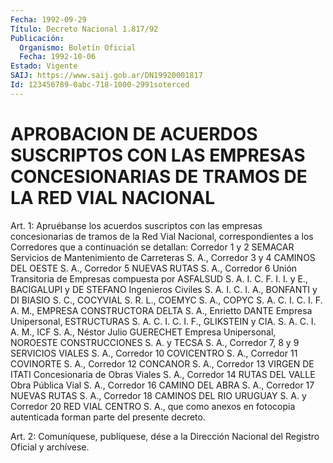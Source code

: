 ```yaml
---
Fecha: 1992-09-29
Título: Decreto Nacional 1.817/92
Publicación:
  Organismo: Boletín Oficial
  Fecha: 1992-10-06
Estado: Vigente
SAIJ: https://www.saij.gob.ar/DN19920001817
Id: 123456789-0abc-718-1000-2991soterced
---
```

# APROBACION DE ACUERDOS SUSCRIPTOS CON LAS EMPRESAS CONCESIONARIAS DE TRAMOS DE LA RED VIAL NACIONAL

<a id="1"></a>
Art.  1:  Apruébanse  los acuerdos suscriptos con las empresas concesionarias de tramos de  la Red Vial Nacional, correspondientes a los Corredores que a continuación  se  detallan:  Corredor  1 y 2 SEMACAR Servicios de Mantenimiento de Carreteras S. A., Corredor  3 y  4  CAMINOS  DEL  OESTE  S.  A.,  Corredor  5 NUEVAS RUTAS S. A., Corredor 6 Unión Transitoria de Empresas compuesta  por ASFALSUD S. A. I. C. F. I. I. y E., BACIGALUPI y DE STEFANO Ingenieros  Civiles S. A. I. C. I. A., BONFANTI y DI BIASIO S. C., COCYVIAL  S. R.  L., COEMYC S. A., COPYC S. A. C. I. C. I. F. A. M., EMPRESA CONSTRUCTORA  DELTA  S.  A.,  Enrietto  DANTE  Empresa Unipersonal, ESTRUCTURAS S. A. C. I. C. I. F., GLIKSTEIN y CIA.  S.  A. C. I. A. M.,   ICF  S.  A.,  Néstor  Julio  GUERECHET  Empresa  Unipersonal, NOROESTE  CONSTRUCCIONES  S.  A.  y  TECSA S. A., Corredor 7, 8 y 9 SERVICIOS VIALES S. A., Corredor 10 COVICENTRO  S.  A., Corredor 11 COVINORTE S. A., Corredor 12 CONCANOR S. A., Corredor  13 VIRGEN DE ITATI  Concesionaria  de Obras Viales S. A., Corredor 14 RUTAS  DEL VALLE Obra Pública Vial  S.  A., Corredor 16 CAMINO DEL ABRA S. A., Corredor  17  NUEVAS  RUTAS S. A.,  Corredor  18  CAMINOS  DEL  RIO URUGUAY S. A. y Corredor  20 RED VIAL CENTRO S. A., que como anexos en  fotocopia  autenticada  forman   parte  del  presente  decreto.

<a id="2"></a>
Art.  2: Comuníquese, publíquese, dése a la Dirección Nacional del Registro Oficial y archívese.